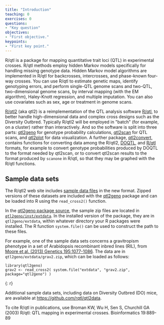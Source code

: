 ```yaml
---
title: "Introduction"
teaching: 0
exercises: 0
questions:
- "Key question"
objectives:
- "First objective."
keypoints:
- "First key point."
---
```


R/qtl is a package for mapping quantitative trait loci (QTL) in experimental crosses.
R/qtl methods employ hidden Markov models specifically for handling missing genotype
data. Hidden Markov model algorithms are implemented in R/qtl for 
backcrosses, intercrosses, and phase-known four-way crosses. You can use
R/qtl to estimate genetic maps, identify genotyping errors, and perform 
single-QTL genome scans and two-QTL, two-dimensional genome scans, 
by interval mapping (with the EM algorithm), Haley-Knott regression, 
and multiple imputation. You can also use covariates such as sex, age or treatment
in genome scans.

[R/qtl2](http://kbroman.org/qtl2) (aka qtl2) is a reimplementation of the QTL analysis software
[R/qtl](http://rqtl.org), to better handle high-dimensional data
and complex cross designs such as the Diversity Outbred. Typically R/qtl2 will 
be employed in "batch" (for example, on a cluster) rather than interactively. And
so the software is split into three parts:
[qtl2geno](https://github.com/rqtl/qtl2geno) for genotype probability
calculations, [qtl2scan](https://github.com/rqtl/qtl2scan) for QTL
scans, and [qtl2plot](https://github.com/rqtl/qtl2plot) for data
visualization.
A further package, [qtl2convert](https://github.com/rqtl/qtl2convert),
contains functions for converting data among the R/qtl2,
[DOQTL](https://www.bioconductor.org/packages/release/bioc/html/DOQTL.html),
and [R/qtl](http://rqtl.org) formats, for example to convert genotype
probabilities produced by DOQTL to the format needed by qtl2scan, or
to convert qtl2scan results to the format produced by `scanone` in
R/qtl, so that they may be graphed with the R/qtl functions.

## Sample data sets

The R/qtl2 web site includes
[sample data files](http://kbroman.org/qtl2/pages/sampledata.html) in
the new format. Zipped versions of these datasets are included with
the [qtl2geno](https://github.com/rqtl/qtl2geno) package and can be
loaded into R using the `read_cross2()` function.

In the [qtl2geno package source](https://github.com/rqtl/qtl2geno),
the sample zip files are located in
[`qtl2geno/inst/extdata`](https://github.com/rqtl/qtl2geno/tree/master/inst/extdata).
In the installed version of the package, they are in
`qtl2geno/extdata`, within whatever directory your R packages were
installed. The R function `system.file()` can be used to construct the
path to these files.

For example, one of the sample data sets concerns a gravitropism
phenotype in a set of Arabidopsis recombinant inbred lines (RIL), from
[Moore et al. (2013) Genetics 195:1077-1086](http://www.genetics.org/content/195/3/1077.abstract).
The data are in `qtl2geno/extdata/grav2.zip`, which can be loaded as
follows:

~~~
library(qtl2geno)
grav2 <- read_cross2( system.file("extdata", "grav2.zip", package="qtl2geno") )
~~~
{: r}

Additional sample data sets, including data on Diversity Outbred (DO)
mice, are available at <https://github.com/rqtl/qtl2data>.


To cite R/qtl in publications, use
Broman KW, Wu H, Sen S, Churchill GA (2003) R/qtl: QTL mapping
in experimental crosses. Bioinformatics 19:889-89


